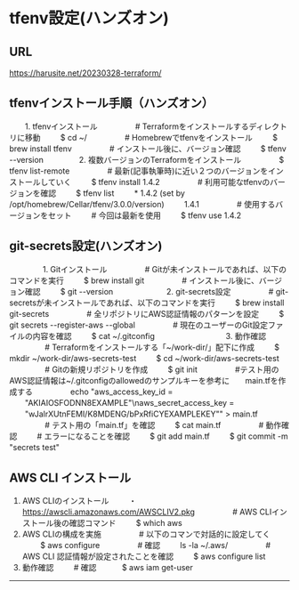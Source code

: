 # tfenv設定(ハンズオン)

## URL
https://harusite.net/20230328-terraform/


## tfenvインストール手順（ハンズオン）
　　1. tfenvインストール
　　
　　  # Terraformをインストールするディレクトリに移動
　　  $ cd ~/<work-dir>
　　
　　  # Homebrewでtfenvをインストール
　　  $ brew install tfenv
　　
　　  # インストール後に、バージョン確認
　　  $ tfenv --version
　　
　　2. 複数バージョンのTerraformをインストール
　　
　　  $ tfenv list-remote
　　
　　  # 最新(記事執筆時)に近い２つのバージョンをインストールしていく
　　  $ tfenv install 1.4.2
　　
　　  # 利用可能なtfenvのバージョンを確認
　　  $ tfenv list
　　  * 1.4.2 (set by /opt/homebrew/Cellar/tfenv/3.0.0/version)
　　    1.4.1
　　
　　  # 使用するバージョンをセット
　　  # 今回は最新を使用
　　  $ tfenv use 1.4.2

## git-secrets設定(ハンズオン)
　　
　　1. Gitインストール
　　
　　  # Gitが未インストールであれば、以下のコマンドを実行
　　  $ brew install git
　　
　　  # インストール後に、バージョン確認
　　  $ git --version
　　
　　
　　2. git-secrets設定
　　
　　  # git-secretsが未インストールであれば、以下のコマンドを実行
　　  $ brew install git-secrets
　　
　　  # 全リポジトリにAWS認証情報のパターンを設定
　　  $ git secrets --register-aws --global
　　
　　  # 現在のユーザーのGit設定ファイルの内容を確認
　　  $ cat ~/.gitconfig
　　
　　
　　
　　3. 動作確認
　　
　　  # Terraformをインストールする「~/work-dir/」配下に作成
　　  $ mkdir ~/work-dir/aws-secrets-test
　　  $ cd ~/work-dir/aws-secrets-test
　　
　　  # Gitの新規リポジトリを作成
　　  $ git init
　　
　　  #テスト用のAWS認証情報は~/.gitconfigのallowedのサンプルキーを参考に　　main.tfを作成する
　　
　　  echo "aws_access_key_id = 　　\"AKIAIOSFODNN8EXAMPLE\"\naws_secret_access_key = 　　\"wJalrXUtnFEMI/K8MDENG/bPxRfiCYEXAMPLEKEY\"" > main.tf
　　
　　  # テスト用の「main.tf」を確認
　　  $ cat main.tf
　　
　　  # 動作確認
　　  # エラーになることを確認
　　  $ git add main.tf
　　  $ git commit -m "secrets test"
　　
　　 
## AWS CLI インストール
  1. AWS CLIのインストール
　　  ・https://awscli.amazonaws.com/AWSCLIV2.pkg
　　
　　  # AWS CLIインストール後の確認コマンド
　　  $ which aws
　　
　　
  2. AWS CLIの構成を実施
　　
　　  # 以下のコマンで対話的に設定してく
　　  $ aws configure
　　
　　  # 確認
　　  ls -la ~/.aws/
　　
　　  # AWS CLI 認証情報が設定されたことを確認
　　  $ aws configure list
　　
  3. 動作確認
　　  # 確認
　　　$ aws iam get-user
---



